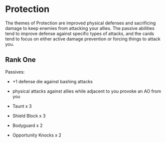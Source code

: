# Protection

The themes of Protection are improved physical defenses and sacrificing
damage to keep enemies from attacking your allies. The passive abilities
tend to improve defense against specific types of attacks, and the cards
tend to focus on either active damage prevention or forcing things to attack
you.

## Rank One

Passives:
- +1 defense die against bashing attacks
- physical attacks against allies while adjacent to you provoke an AO from you

- Taunt x 3
- Shield Block x 3
- Bodyguard x 2
- Opportunity Knocks x 2
